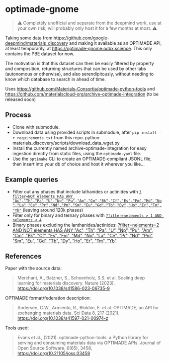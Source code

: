 # optimade-gnome

> ⚠️ Completely unofficial and separate from the deepmind work, use at your own risk, will probably only host it for a few months at most. ⚠️

Taking some data from https://github.com/google-deepmind/materials_discovery and making it available as an OPTIMADE API, at least temporarily, at https://optimade-gnome.odbx.science. This only contains the PBE dataset for now.

The motivation is that this dataset can then be easily filtered by property and composition, returning structures that can be used by other labs (autonomous or otherwise), and also serendipitously, without needing to know which database to search in ahead of time.

Uses https://github.com/Materials-Consortia/optimade-python-tools and https://github.com/materialscloud-org/archive-optimade-integration (to be released soon)

## Process

- Clone with submodule.
- Download data using provided scripts in submodule, after `pip install -r requirements.txt` from this repo.
  python materials_discovery/scripts/download_data_wget.py
- Install the currently named archive-optimade-integration for easy ingestion
  directly from static files, using the `optimade.yaml` file.
- Use the `optimake` CLI to create an OPTIMADE-compliant JSONL file, then insert into your db of choice and host it wherever you like...

## Example queries

- Filter out any phases that include lathanides or actinides with [`?filter=NOT elements HAS ANY "Ac","Th","Pa","U","Np","Pu","Am","Cm","Bk","Cf","Es","Fm","Md","No","La","Ce","Pr","Nd","Pm","Sm","Eu","Gd","Tb","Dy","Ho","Er","Tm","Yb"`](https://optimade-gnome.odbx.science/v1/structures?filter=NOT%20elements%20HAS%20ANY%20%22Ac%22,%20%22Th%22,%20%22Pa%22,%20%22U%22,%20%22Np%22,%20%22Pu%22,%20%22Am%22,%20%22Cm%22,%20%22Bk%22,%20%22Cf%22,%20%22Es%22,%20%22Fm%22,%20%22Md%22,%20%22No%22,%20%22La%22,%20%22Ce%22,%20%22Pr%22,%20%22Nd%22,%20%22Pm%22,%20%22Sm%22,%20%22Eu%22,%20%22Gd%22,%20%22Tb%22,%20%22Dy%22,%20%22Ho%22,%20%22Er%22,%20%22Tm%22,%20%22Yb%22) (leaving around 120k phases)
- Filter only for binary and ternary phases with [`?filter=nelements > 1 AND nelements < 4`](https://optimade-gnome.odbx.science/v1/structures?filter=nelements%3E1%20AND%20nelements%3C4)
- Binary phases excluding the lanthanides/actinides: [?filter=nelements=2 AND NOT elements HAS ANY "Ac", "Th", "Pa", "U", "Np", "Pu", "Am", "Cm", "Bk", "Cf", "Es", "Fm", "Md", "No", "La", "Ce", "Pr", "Nd", "Pm", "Sm", "Eu", "Gd", "Tb", "Dy", "Ho", "Er", "Tm", "Yb"](https://optimade-gnome.odbx.science/v1/structures?filter=NOT%20elements%20HAS%20ANY%20%22Ac%22,%20%22Th%22,%20%22Pa%22,%20%22U%22,%20%22Np%22,%20%22Pu%22,%20%22Am%22,%20%22Cm%22,%20%22Bk%22,%20%22Cf%22,%20%22Es%22,%20%22Fm%22,%20%22Md%22,%20%22No%22,%20%22La%22,%20%22Ce%22,%20%22Pr%22,%20%22Nd%22,%20%22Pm%22,%20%22Sm%22,%20%22Eu%22,%20%22Gd%22,%20%22Tb%22,%20%22Dy%22,%20%22Ho%22,%20%22Er%22,%20%22Tm%22,%20%22Yb%22%20AND%20nelements=2)


## References

Paper with the source data:

> Merchant, A., Batzner, S., Schoenholz, S.S. et al. Scaling deep learning for materials discovery. Nature (2023). https://doi.org/10.1038/s41586-023-06735-9

OPTIMADE format/federation description:

> Andersen, C.W., Armiento, R., Blokhin, E. et al. OPTIMADE, an API for exchanging materials data. Sci Data 8, 217 (2021). https://doi.org/10.1038/s41597-021-00974-z

Tools used:

> Evans et al., (2021). optimade-python-tools: a Python library for serving and consuming materials data via OPTIMADE APIs. Journal of Open Source Software, 6(65), 3458, https://doi.org/10.21105/joss.03458
